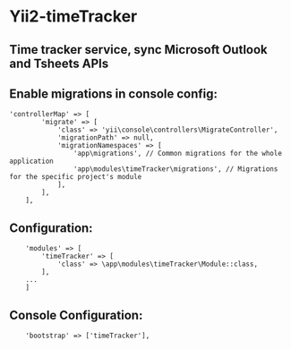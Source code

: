 Yii2-timeTracker
==========
Time tracker service, sync Microsoft Outlook and Tsheets APIs
---------------------------------

Enable migrations in console config:
---------------------------------
```
'controllerMap' => [
        'migrate' => [
            'class' => 'yii\console\controllers\MigrateController',
            'migrationPath' => null,
            'migrationNamespaces' => [
                'app\migrations', // Common migrations for the whole application
                'app\modules\timeTracker\migrations', // Migrations for the specific project's module
            ],
        ],
    ],
```

Configuration:
---------------------------------

```
    'modules' => [
        'timeTracker' => [
            'class' => \app\modules\timeTracker\Module::class,
        ],
    ...
    ]
```


Console Configuration:
---------------------------------

```
    'bootstrap' => ['timeTracker'],

```



